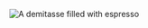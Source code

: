 ![A demitasse filled with espresso](https://images.unsplash.com/photo-1496805863924-2c01ab9d0a89?ixlib=rb-1.2.1&ixid=eyJhcHBfaWQiOjEyMDd9&auto=format&fit=crop&w=2550&q=80)
